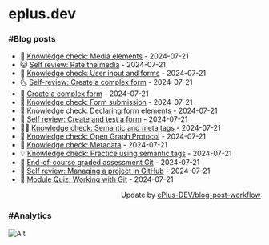 # eplus.dev

### #Blog posts

<!-- BLOG-POST-LIST:START -->
 - 🧰 [Knowledge check: Media elements](https://eplus.dev/knowledge-check-media-elements) - 2024-07-21
 - 😺 [Self review: Rate the media](https://eplus.dev/self-review-rate-the-media) - 2024-07-21
 - 🗽 [Knowledge check: User input and forms](https://eplus.dev/knowledge-check-user-input-and-forms) - 2024-07-21
 - 🌜 [Self-review: Create a complex form](https://eplus.dev/self-review-create-a-complex-form) - 2024-07-21
 - 📝 [Create a complex form](https://eplus.dev/create-a-complex-form) - 2024-07-21
 - 🚀 [Knowledge check: Form submission](https://eplus.dev/knowledge-check-form-submission) - 2024-07-21
 - 💼 [Knowledge check: Declaring form elements](https://eplus.dev/knowledge-check-declaring-form-elements) - 2024-07-21
 - 🦣 [Self review: Create and test a form](https://eplus.dev/self-review-create-and-test-a-form) - 2024-07-21
 - 👨‍🏫 [Knowledge check: Semantic and meta tags](https://eplus.dev/knowledge-check-semantic-and-meta-tags) - 2024-07-21
 - 🔭 [Knowledge check: Open Graph Protocol](https://eplus.dev/knowledge-check-open-graph-protocol) - 2024-07-21
 - 🤡 [Knowledge check: Metadata](https://eplus.dev/knowledge-check-metadata) - 2024-07-21
 - 💡 [Knowledge check: Practice using semantic tags](https://eplus.dev/knowledge-check-practice-using-semantic-tags) - 2024-07-21
 - 🦣 [End-of-course graded assessment Git](https://eplus.dev/end-of-course-graded-assessment-git) - 2024-07-21
 - 💪 [Self review: Managing a project in GitHub](https://eplus.dev/self-review-managing-a-project-in-github) - 2024-07-21
 - 🤡 [Module Quiz: Working with Git](https://eplus.dev/module-quiz-working-with-git) - 2024-07-21<!-- BLOG-POST-LIST:END -->

<div align="right">
  Update by <a target="_blank"
    href="https://github.com/ePlus-DEV/blog-post-workflow">ePlus-DEV/blog-post-workflow</a>
</div>

### #Analytics
![Alt](https://repobeats.axiom.co/api/embed/9990f7cddfbad8d834990b10ccad05f81ac1096f.svg "Repobeats analytics image")
